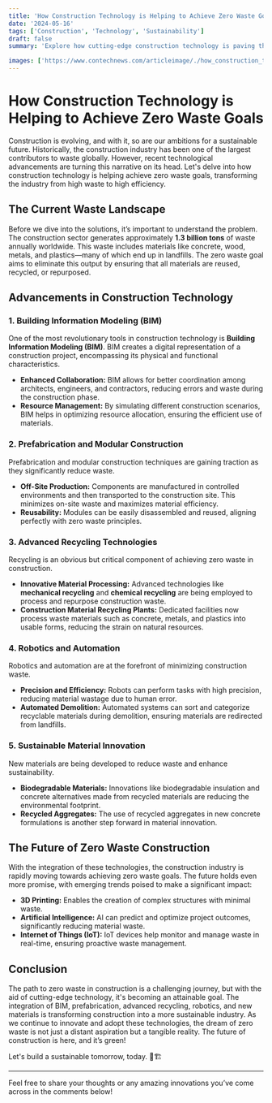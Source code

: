 ```yaml
---
title: 'How Construction Technology is Helping to Achieve Zero Waste Goals'
date: '2024-05-16'
tags: ['Construction', 'Technology', 'Sustainability']
draft: false
summary: 'Explore how cutting-edge construction technology is paving the way towards achieving zero waste goals and revolutionizing the industry.'

images: ['https://www.contechnews.com/articleimage/./how_construction_technology_is_helping_to_achieve_zero_waste_goals.webp']
---
```


# How Construction Technology is Helping to Achieve Zero Waste Goals

Construction is evolving, and with it, so are our ambitions for a sustainable future. Historically, the construction industry has been one of the largest contributors to waste globally. However, recent technological advancements are turning this narrative on its head. Let's delve into how construction technology is helping achieve zero waste goals, transforming the industry from high waste to high efficiency.

## The Current Waste Landscape

Before we dive into the solutions, it’s important to understand the problem. The construction sector generates approximately **1.3 billion tons** of waste annually worldwide. This waste includes materials like concrete, wood, metals, and plastics—many of which end up in landfills. The zero waste goal aims to eliminate this output by ensuring that all materials are reused, recycled, or repurposed.

## Advancements in Construction Technology

### 1. Building Information Modeling (BIM)

One of the most revolutionary tools in construction technology is **Building Information Modeling (BIM)**. BIM creates a digital representation of a construction project, encompassing its physical and functional characteristics.

- **Enhanced Collaboration:** BIM allows for better coordination among architects, engineers, and contractors, reducing errors and waste during the construction phase.
- **Resource Management:** By simulating different construction scenarios, BIM helps in optimizing resource allocation, ensuring the efficient use of materials.

### 2. Prefabrication and Modular Construction

Prefabrication and modular construction techniques are gaining traction as they significantly reduce waste.

- **Off-Site Production:** Components are manufactured in controlled environments and then transported to the construction site. This minimizes on-site waste and maximizes material efficiency.
- **Reusability:** Modules can be easily disassembled and reused, aligning perfectly with zero waste principles.

### 3. Advanced Recycling Technologies

Recycling is an obvious but critical component of achieving zero waste in construction.

- **Innovative Material Processing:** Advanced technologies like **mechanical recycling** and **chemical recycling** are being employed to process and repurpose construction waste.
- **Construction Material Recycling Plants:** Dedicated facilities now process waste materials such as concrete, metals, and plastics into usable forms, reducing the strain on natural resources.

### 4. Robotics and Automation

Robotics and automation are at the forefront of minimizing construction waste.

- **Precision and Efficiency:** Robots can perform tasks with high precision, reducing material wastage due to human error.
- **Automated Demolition:** Automated systems can sort and categorize recyclable materials during demolition, ensuring materials are redirected from landfills.

### 5. Sustainable Material Innovation

New materials are being developed to reduce waste and enhance sustainability.

- **Biodegradable Materials:** Innovations like biodegradable insulation and concrete alternatives made from recycled materials are reducing the environmental footprint.
- **Recycled Aggregates:** The use of recycled aggregates in new concrete formulations is another step forward in material innovation.

## The Future of Zero Waste Construction

With the integration of these technologies, the construction industry is rapidly moving towards achieving zero waste goals. The future holds even more promise, with emerging trends poised to make a significant impact:

- **3D Printing:** Enables the creation of complex structures with minimal waste.
- **Artificial Intelligence:** AI can predict and optimize project outcomes, significantly reducing material waste.
- **Internet of Things (IoT):** IoT devices help monitor and manage waste in real-time, ensuring proactive waste management.

## Conclusion

The path to zero waste in construction is a challenging journey, but with the aid of cutting-edge technology, it's becoming an attainable goal. The integration of BIM, prefabrication, advanced recycling, robotics, and new materials is transforming construction into a more sustainable industry. As we continue to innovate and adopt these technologies, the dream of zero waste is not just a distant aspiration but a tangible reality. The future of construction is here, and it’s green!

Let's build a sustainable tomorrow, today. 🌱🏗️

---

Feel free to share your thoughts or any amazing innovations you’ve come across in the comments below!